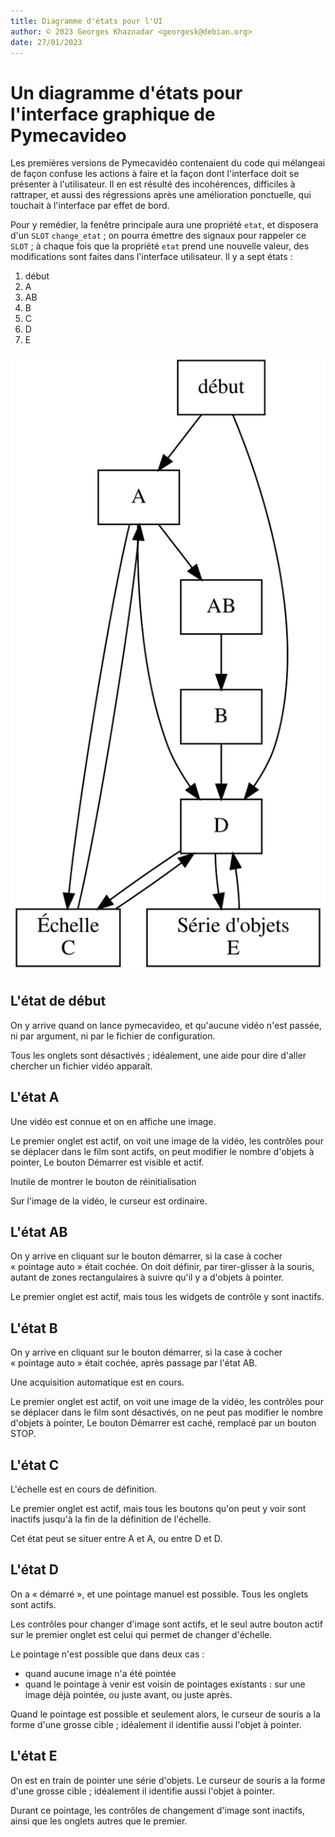 ```yaml
---
title: Diagramme d'états pour l'UI
author: © 2023 Georges Khaznadar <georgesk@debian.org>
date: 27/01/2023
---
```


# Un diagramme d'états pour l'interface graphique de Pymecavideo #

Les premières versions de Pymecavidéo contenaient du code qui mélangeai de
façon confuse les actions à faire et la façon dont l'interface doit se
présenter à l'utilisateur. Il en est résulté des incohérences, difficiles
à rattraper, et aussi des régressions après une amélioration ponctuelle, qui
touchait à l'interface par effet de bord.

Pour y remédier, la fenêtre principale aura une propriété ```etat```, et
disposera d'un ```SLOT``` ```change_etat``` ; on pourra émettre des signaux
pour rappeler ce ```SLOT``` ; à chaque fois que la propriété ```etat```
prend une nouvelle valeur, des modifications sont faites dans l'interface
utilisateur. Il y a sept états : 

1. début
2. A
3. AB
4. B
5. C
6. D
7. E

![Graphe des états](./etats_pymecavideo.svg)

## L'état de début ##

On y arrive quand on lance pymecavideo, et qu'aucune vidéo n'est passée, ni
par argument, ni par le fichier de configuration.

Tous les onglets sont désactivés ; idéalement, une aide pour dire d'aller
chercher un fichier vidéo apparaît.

## L'état A ##

Une vidéo est connue et on en affiche une image.

Le premier onglet est actif, on voit une image de la vidéo, les
contrôles pour se déplacer dans le film sont actifs, on peut modifier le
nombre d'objets à pointer, Le bouton Démarrer est visible et actif.

Inutile de montrer le bouton de réinitialisation

Sur l'image de la vidéo, le curseur est ordinaire.

## L'état AB ##
On y arrive en cliquant sur le bouton démarrer, si la case à cocher
« pointage auto » était cochée. On doit définir, par tirer-glisser à la
souris, autant de zones rectangulaires à suivre qu'il y a d'objets à
pointer.

Le premier onglet est actif, mais tous les widgets de contrôle y sont inactifs.

## L'état B ##

On y arrive en cliquant sur le bouton démarrer, si la case à cocher
« pointage auto » était cochée, après passage par l'état AB.

Une acquisition automatique est en cours.

Le premier onglet est actif, on voit une image de la vidéo, les
contrôles pour se déplacer dans le film sont désactivés, on ne peut pas
modifier le nombre d'objets à pointer, Le bouton Démarrer est caché,
remplacé par un bouton STOP.

## L'état C ##

L'échelle est en cours de définition.

Le premier onglet est actif, mais tous les boutons qu'on peut y voir
sont inactifs jusqu'à la fin de la définition de l'échelle.

Cet état peut se situer entre A et A, ou entre D et D.

## L'état D ##

On a « démarré », et une pointage manuel est possible. Tous les onglets
sont actifs.

Les contrôles pour changer d'image sont actifs, et le seul autre bouton actif
sur le premier onglet est celui qui permet de changer d'échelle.

Le pointage n'est possible que dans deux cas :

- quand aucune image n'a été pointée
- quand le pointage à venir est voisin de pointages existants : sur
  une image déjà pointée, ou juste avant, ou juste après.

Quand le pointage est possible et seulement alors, le curseur de souris
a la forme d'une grosse cible ; idéalement il identifie aussi l'objet à
pointer.

## L'état E ##

On est en train de pointer une série d'objets. Le curseur de souris
a la forme d'une grosse cible ; idéalement il identifie aussi l'objet à
pointer.

Durant ce pointage, les contrôles de changement d'image sont inactifs,
ainsi que les onglets autres que le premier.

